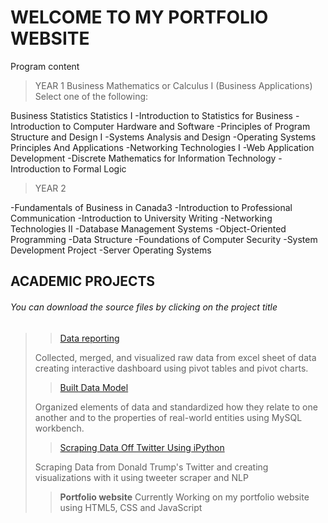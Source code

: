 # WELCOME TO MY PORTFOLIO WEBSITE
Program content
>YEAR 1
Business Mathematics or Calculus I (Business Applications)
Select one of the following:

Business Statistics
Statistics I
-Introduction to Statistics for Business
-Introduction to Computer Hardware and Software
-Principles of Program Structure and Design I
-Systems Analysis and Design
-Operating Systems Principles And Applications
-Networking Technologies I
-Web Application Development
-Discrete Mathematics for Information Technology
-Introduction to Formal Logic

>YEAR 2

-Fundamentals of Business in Canada3
-Introduction to Professional Communication
-Introduction to University Writing
-Networking Technologies II
-Database Management Systems
-Object-Oriented Programming
-Data Structure
-Foundations of Computer Security
-System Development Project
-Server Operating Systems

## ACADEMIC PROJECTS
  <h6><i>You can download the source files by clicking on the project title</i></h6>
  
>> [Data reporting](https://github.com/DanielGodfinger/danielportfolio.io/blob/main/source/Business%20Analysis(Dashboard_report).xlsx)
>
>
>Collected, merged, and visualized raw data from excel sheet of data creating interactive dashboard using pivot tables and pivot charts.
>
>
>
>> [Built Data Model](https://github.com/DanielGodfinger/danielportfolio.io/blob/main/source/Database%20Model.mwb)
>
> Organized elements of data and standardized how they relate to one another and to the properties of real-world entities using MySQL workbench.
>
>
>> [Scraping Data Off Twitter Using iPython](https://github.com/DanielGodfinger/danielportfolio.io)
>
> Scraping Data from Donald Trump's Twitter and creating visualizations with it using tweeter scraper and NLP
> 
>> **Portfolio website**
> Currently Working on my portfolio website using HTML5, CSS and JavaScript
